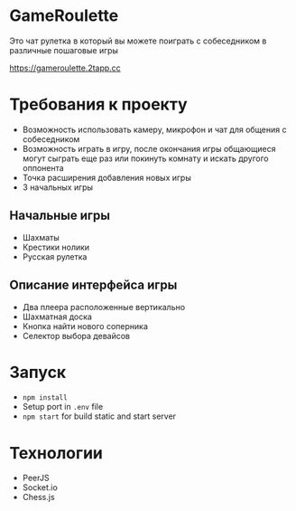 # GameRoulette

Это чат рулетка в который вы можете поиграть с собеседником в различные пошаговые игры

https://gameroulette.2tapp.cc

# Требования к проекту

- Возможность использовать камеру, микрофон и чат для общения с собеседником
- Возможность играть в игру, после окончания игры общающиеся могут сыграть еще раз или покинуть комнату и искать другого
  оппонента
- Точка расширения добавления новых игры
- 3 начальных игры

## Начальные игры

- Шахматы
- Крестики нолики
- Русская рулетка

## Описание интерфейса игры

- Два плеера расположенные вертикально
- Шахматная доска
- Кнопка найти нового соперника
- Селектор выбора девайсов

# Запуск

- `npm install`
- Setup port in `.env` file
- `npm start` for build static and start server

# Технологии

- PeerJS
- Socket.io
- Chess.js
